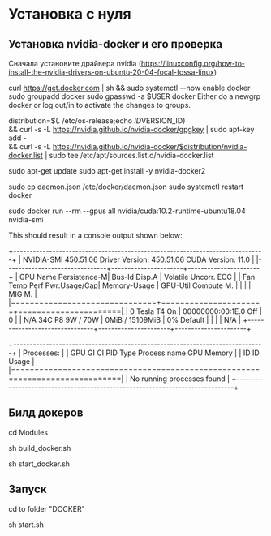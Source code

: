 # Установка с нуля

## Установка nvidia-docker и его проверка

Сначала установите драйвера nvidia (https://linuxconfig.org/how-to-install-the-nvidia-drivers-on-ubuntu-20-04-focal-fossa-linux)

curl https://get.docker.com | sh && sudo systemctl --now enable docker
sudo groupadd docker
sudo gpasswd -a $USER docker
Either do a newgrp docker or log out/in to activate the changes to groups.

distribution=$(. /etc/os-release;echo $ID$VERSION_ID) \
   && curl -s -L https://nvidia.github.io/nvidia-docker/gpgkey | sudo apt-key add - \
   && curl -s -L https://nvidia.github.io/nvidia-docker/$distribution/nvidia-docker.list | sudo tee /etc/apt/sources.list.d/nvidia-docker.list

sudo apt-get update
sudo apt-get install -y nvidia-docker2

sudo cp daemon.json /etc/docker/daemon.json
sudo systemctl restart docker

sudo docker run --rm --gpus all nvidia/cuda:10.2-runtime-ubuntu18.04 nvidia-smi

This should result in a console output shown below:

+-----------------------------------------------------------------------------+
| NVIDIA-SMI 450.51.06    Driver Version: 450.51.06    CUDA Version: 11.0     |
|-------------------------------+----------------------+----------------------+
| GPU  Name        Persistence-M| Bus-Id        Disp.A | Volatile Uncorr. ECC |
| Fan  Temp  Perf  Pwr:Usage/Cap|         Memory-Usage | GPU-Util  Compute M. |
|                               |                      |               MIG M. |
|===============================+======================+======================|
|   0  Tesla T4            On   | 00000000:00:1E.0 Off |                    0 |
| N/A   34C    P8     9W /  70W |      0MiB / 15109MiB |      0%      Default |
|                               |                      |                  N/A |
+-------------------------------+----------------------+----------------------+

+-----------------------------------------------------------------------------+
| Processes:                                                                  |
|  GPU   GI   CI        PID   Type   Process name                  GPU Memory |
|        ID   ID                                                   Usage      |
|=============================================================================|
|  No running processes found                                                 |
+-----------------------------------------------------------------------------+

## Билд докеров
cd Modules

sh build_docker.sh

sh start_docker.sh

## Запуск
cd to folder "DOCKER"

sh start.sh
